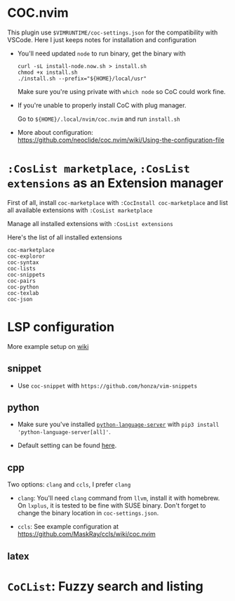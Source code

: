 # COC.nvim

This plugin use `$VIMRUNTIME/coc-settings.json` for the compatibility with VSCode.
Here I just keeps notes for installation and configuration

* You'll need updated `node` to run binary, get the binary with
    ```
    curl -sL install-node.now.sh > install.sh
    chmod +x install.sh
    ./install.sh --prefix="${HOME}/local/usr"
    ```
    Make sure you're using private with `which node` so CoC could work fine.

* If you're unable to properly install CoC with plug manager.
    
    Go to `${HOME}/.local/nvim/coc.nvim` and run `install.sh`

* More about configuration: https://github.com/neoclide/coc.nvim/wiki/Using-the-configuration-file

# `:CosList marketplace`, `:CosList extensions` as an Extension manager

First of all, install `coc-marketplace` with `:CocInstall coc-marketplace` and list all available extensions with `:CosList marketplace`

Manage all installed extensions with `:CosList extensions`

Here's the list of all installed extensions

```
coc-marketplace
coc-exploror
coc-syntax
coc-lists
coc-snippets
coc-pairs
coc-python
coc-texlab
coc-json
```

# LSP configuration

More example setup on [wiki](https://github.com/neoclide/coc.nvim/wiki/Language-servers)

## snippet

* Use `coc-snippet` with `https://github.com/honza/vim-snippets`

## python

* Make sure you've installed [`python-language-server`](https://github.com/palantir/python-language-server) with `pip3 install 'python-language-server[all]'`.

* Default setting can be found [here](https://github.com/neoclide/coc.nvim/wiki/Language-servers#python).

## cpp

Two options: `clang` and `ccls`, I prefer `clang`

* `clang`: You'll need `clang` command from `llvm`, install it with homebrew. 
On `lxplus`, it is tested to be fine with SUSE binary.
Don't forget to change the binary location in `coc-settings.json`.

* `ccls`: See example configuration at https://github.com/MaskRay/ccls/wiki/coc.nvim

## latex

# `CoCList`: Fuzzy search and listing
